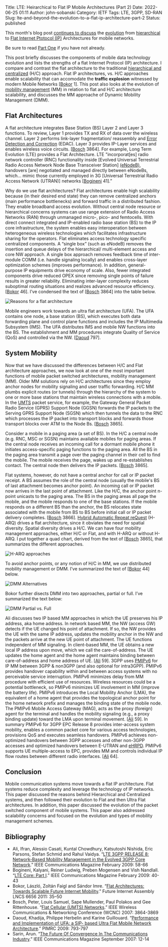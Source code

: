 Title: LTE: Heirarchical to Flat IP Mobile Architectures (Part 2)
Date: 2022-06-25 01:11
Author: john-sobanski
Category: IETF
Tags: LTE, 3GPP, SD-RAN
Slug: lte-and-beyond-the-evolution-to-a-flat-ip-architecture-part-2
Status: published

This month's blog post [continues to discuss]({filename}/lte-and-beyond-the-evolution-to-a-flat-ip-architecture.md) the [evolution](https://en.wikipedia.org/wiki/System_Architecture_Evolution) from [hierarchical](https://ieeexplore.ieee.org/abstract/document/760423/) to [Flat Internet Ptotocol (IP)](https://en.wikipedia.org/wiki/Flat_IP) Architectures for mobile networks.

Be sure to read [Part One]({filename}/lte-and-beyond-the-evolution-to-a-flat-ip-architecture.md) if you have not already.

This post briefly discusses the components of mobile data technology evolution and lists the strengths of a flat Internet Protocol (IP) architecture.  I compare and contrast the flat architecture to the traditional [hierarchical and centralized](https://en.wikipedia.org/wiki/Hierarchical_network_model) (H/C) approach.  Flat IP architectures, vs. H/C approaches enable scalability that can accomodate the **traffic explosion** witnessed by modern Mobile Networks [[Bokor](https://link.springer.com/chapter/10.1007/978-3-642-20898-0_3) 1].  This post also looks at the evolution of [mobility management](https://en.wikipedia.org/wiki/Mobility_management) (MM) in relation to flat and H/C architecture scalability, and discusses the MM approache of Dynamic Mobility Management (DMM).

## Flat Architectures
A flat architecture integrates Base Station (BS) Layer 2 and Layer 3 functions.  To review, Layer 1 provides TX and RX of data over the wireless channel.  Layer 2 performs link-layer fragmentation/ reassembly and [Error Detection and Correction](https://en.wikipedia.org/wiki/Error_detection_and_correction) (EDAC).  Layer 3 provides IP-Layer services and enables wireless voice circuits. [[Bosch](https://ieeexplore.ieee.org/document/4224951/) 3864].  For example, Long Term Evolution (LTE) provides a Flat Architecture.  LTE "incorporat[es] radio network controller (RNC) functionality inside [Evolved Universal Terrestrial Radio Access Network Node Base Transceiver Station] [(eNodeB)](https://en.wikipedia.org/wiki/EnodeB), handovers [are] negotiated and managed directly between eNodeBs, which… mimic those currently employed in 3G [Universal Terrestrial Radio Access Network (UTRAN)] networks [[Bogineni](https://ieeexplore.ieee.org/document/4785378/) 41].”

Why do we use flat architectures?  Flat architectures enable high scalability because (in their desired end state) they can remove centralized anchors (main performance bottlenecks) and forward traffic in a distributed fashion.  They enable broadband access evolution.  Without central node resource or hierarchical concerns systems can use range extension of Radio Access Networks (RAN) through unmanaged micro-, pico- and femtocells.  With direct connect integrated and IP-enabled radio base station (BS) to the IP core infrastructure, the system enables easy interoperation between heterogeneous wireless technologies which facilitates infrastructure sharing for the operators.  Flat eliminates access technology specific centralized components.  A “single box” (such as eNodeB) removes the insertion and queue delays of the hierarchical/ multi-element access and core NW approach.  A single box approach removes feedback time of inter-module COMM (i.e. handle signaling locally) and enables cross-layer optimization schemes (improves performance).  In addition, general-purpose IP equipments drive economy of scale.  Also, fewer integrated components drive reduced OPEX since removing single points of failure results in greater reliability.  Eliminating inter-layer complexity reduces suboptimal routing situations and realizes advanced resource efficiency. [[Bokor](https://link.springer.com/chapter/10.1007/978-3-642-20898-0_3) 46].  I’ve condensed the text of [[Bosch](https://ieeexplore.ieee.org/document/4224951/) 3864] into the table below.

![Reasons for a flat architecture]({filename}/images/Lte_And_Beyond_The_Evolution_To_A_Flat_Ip_Architecture_Part_2/01_reasons_for_flat_architecture.png)

Mobile engineers work towards an ultra flat architecture (UFA).  The UFA contains one node, a  base station (BS), which executes both data forwarding plane and control plane functions and includes the IP Multimedia Subsystem (IMS).  The UFA distributes IMS and mobile NW functions into the BS.  The establishment and MM procedures integrate Quality of Service (QoS) and controlled via the NW. [[Daoud](https://ieeexplore.ieee.org/document/5450117/) 797].

## System Mobility
Now that we have discussed the differences between H/C and Flat architecture approaches, we now look at one of the most important functions of mobile packet switched architectures, mobility management (MM).  Older MM solutions rely on H/C architectures since they employ anchor nodes for mobility signaling and user traffic forwarding.  H/C MM plumbs explicit routes (or tunnels) through the hierarchy of the system to one or more base stations that maintain wireless connections with a mobile.  In the [UMTS]({filename}/lte-and-beyond-the-evolution-to-a-flat-ip-architecture.md) packet service, for example, the Gateway General Packet Radio Service (GPRS) Support Node (GGSN) forwards the IP packets to the Serving GPRS Support Node (SGSN) which then tunnels the data to the RNC which processes the IP packet into transport blocks and forwards those transport blocks over ATM to the Node Bs. [[Bosch](https://ieeexplore.ieee.org/document/4224951/) 3865].

Consider a mobile in a paging area (a set of BS).  In the H/C a central node (e.g. RNC, MSC or SGSN) maintains available mobiles for paging areas.  If the central node receives an incoming call for a dormant mobile phone it initiates access-specific paging functions to the paging area.  All the BS in the paging area transmit a page over the paging channel in their cell to find the mobile.  The mobile receives the page, wakes up and re-establishes contact.  The central node then delivers the IP packets. [[Bosch](https://ieeexplore.ieee.org/document/4224951/) 3865].

Flat systems, however, do not have a central anchor for call or IP packet receipt.  A BS assumes the role of the central node (usually the mobile's BS of last attachment becomes anchor point).  An incoming call or IP packet now arrives in the last point of attachment.  Like the H/C, the anchor point n-point unicasts to the paging area.  The BS in the paging areas all page the mobile, and the mobile responds to one of the base stations.  If the mobile responds on a different BS than the anchor, the BS relocates state associated with the mobile from BS to BS before initial call or IP packet delivery completes. [[Bosch](https://ieeexplore.ieee.org/document/4224951/) 3866].
[Hybrid Automatic Repeat reQuest](https://en.wikipedia.org/wiki/Hybrid_automatic_repeat_request) (H-ARQ) drives a flat architecture, since it obviates the need for spatial diversity.  Spatial diversity drives a H/C.  We can have four mobility management approaches, either H/C or Flat, and with H-ARQ or without H-ARQ.  I put together a quad chart, derived from the text of [[Bosch](https://ieeexplore.ieee.org/document/4224951/) 3865], that summarizes the different approaches.

![H-ARQ approaches]({filename}/images/Lte_And_Beyond_The_Evolution_To_A_Flat_Ip_Architecture_Part_2/02_h_arq_approaches.png)
 
To avoid anchor points, or any notion of H/C in MM, we use distributed mobility management or DMM.  I’ve summarized the text of [[Bokor](https://link.springer.com/chapter/10.1007/978-3-642-20898-0_3) 44] below.

![DMM Alternatives]({filename}/images/Lte_And_Beyond_The_Evolution_To_A_Flat_Ip_Architecture_Part_2/03_dmm_alternatives.png) 
 
Bokor further disects DMM into two approaches, partial or full.  I’ve summarized the text below:
 
![DMM Partial vs. Full]({filename}/images/Lte_And_Beyond_The_Evolution_To_A_Flat_Ip_Architecture_Part_2/04_dmm_partial_vs_full.png)
 
Ali discusses two IP based MM approaches in which the UE preserves his IP address, aka home address.  In network based MM, the NW (access GW) detects if the UE changed his point of attachment.  If so, the NW provides the UE with the same IP address, updates the mobility anchor in the NW and the packets arrive at the new UE point of attachment.  The UE functions independent of MM signaling.  In client-based MM, the UE obtains a new local IP address upon move, which we call the care-of-address.  The UE updates the home agent and the home agent maintains binding between care-of-address and home address of UE. [[Ali](https://ieeexplore.ieee.org/document/4785381/) 59].  3GPP uses [PMIPv6](https://tools.ietf.org/html/rfc5213) for IP MM between 3GPP & non3GPP (and also optional for intra3GPP).  PMIPv6 provides handover capability within and between access systems with no perceivable service interruption.  PMIPv6 minimizes delay from MM procedure with efficient use of resources.  Wireless resources could be a potential bottleneck, so PMIPv6 minimizes UE involvement in MM (improve the battery life).  PMIPv6 introduces the Local Mobility Anchor (LMA), the equivalent of a home agent that provides the topological anchor point for the home network prefix and manages the binding state of the mobile node.  The PMIPv6 Mobile Access Gateway (MAG), acts as the proxy (foreign) agent for the terminal and handles the mobility signaling (e.g., a proxy binding update) toward the LMA upon terminal movement. [[Ali](https://ieeexplore.ieee.org/document/4785381/) 59].  In summary PMIPv6 for 3GPP EPC Release 8 provides inter-access system mobility, enables a common packet core for various access technologies, provisions QoS and executes seamless handovers.  PMIPv6 achieves non-optimized handovers between 3GPP accesses and other non-3GPP accesses and optimized handovers between E-UTRAN and [eHRPD](https://tools.ietf.org/html/rfc6312).  PMIPv6 supports UE multiple-access to EPC, provides MM and controls individual IP flow routes between different radio interfaces. [[Ali](https://ieeexplore.ieee.org/document/4785381/) 64].

## Conclusion
Mobile communication systems move towards a flat IP architecture.  Flat systems reduce complexity and leverage the technology of IP networks.  This paper discussed the reasons behind Hierarchical and Centralized systems, and then followed their evolution to Flat and then Ultra Flat architectures.  In addition, this paper discussed the evolution of the packet switched component of mobile systems.  This paper also addressed scalability concerns and focused on the evolution and types of mobility management schemes.

## Bibliography
 - Ali, Ifran, Alessio Casati, Kuntal Chowdhury, Katsutoshi Nishida, Eric Parsons, Stefan Schmid and Rahul Vaidya.  “[LTE 3GPP RELEASE 8:  Network-Based Mobility Management in the Evolved 3GPP Core Network](https://ieeexplore.ieee.org/document/4785381/).”  IEEE Communications Magazine February 2009: 58-66
 - Bogineni, Kalyani, Reiner Ludwig, Preben Mogensen and Vish Nandlall.  “[LTE Core: Part I](https://ieeexplore.ieee.org/document/4785378/).”  IEEE Communications Magazine February 2009: 40-43
 - Bokor, László, Zoltán Faigl and Sándor Imre.  “[Flat Architectures: Towards Scalable Future Internet Mobility](https://link.springer.com/chapter/10.1007/978-3-642-20898-0_3).”  Future Internet Assembly LNCS 6656 2011: 35–50
 - Bosch, Peter, Louis Samuel, Sape Mullender, Paul Polakos and Gee Rittenhouse.  “[Flat Cellular (UMTS) Networks](https://ieeexplore.ieee.org/document/4224951/).”  IEEE Wireless Communications & Networking Conference (WCNC) 2007: 3864-3869
 - Daoud, Khadija, Philippe Herbelin and Karine Guillouard.  “[Performance and Implementation of UFA: a SIP- based Ultra Flat Mobile Network Architecture](https://ieeexplore.ieee.org/document/5450117/).”  PIMRC 2009: 793-797
 - Sarin, Arun.  “[The Future Of Convergence In The Communications Industry](https://ieeexplore.ieee.org/document/4342843/).”  IEEE Communications Magazine September 2007: 12-14
